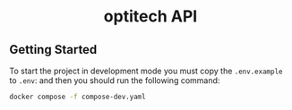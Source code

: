 <h1 align="center">
    optitech API
</h1>

## Getting Started
To start the project in development mode you must copy the `.env.example` to `.env`:
and then you should run the following command:

```bash
docker compose -f compose-dev.yaml
```
